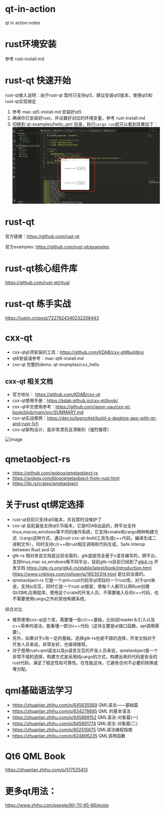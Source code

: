 # qt-in-action
qt in action notes

# rust环境安装
参考 rust-install.md

# rust-qt 快速开始
rust-qt接入说明：由于rust-qt 暂时只支持qt5，建议安装qt5版本，使用qt5和rust-qt实现绑定

1. 参考 mac-qt5-install.md 安装好qt5
2. 确保你已安装好rust，并设置好对应的环境变量，参考 rust-install.md
3. 切换到 qt-examples/hello_qml 目录，执行`cargo run`就可以看到效果如下：
![](hello-qml.png)

# rust-qt
官方链接：https://github.com/rust-qt

官方examples: https://github.com/rust-qt/examples

# rust-qt核心组件库
https://github.com/rust-qt/ritual

# rust-qt 练手实战
https://juejin.cn/post/7227624340232208443

# cxx-qt
- cxx-qt必须安装的工具：https://github.com/KDAB/cxx-qt#building
- qt6安装请参考：mac-qt6-install.md
- cxx-qt 完整的demo: qt-examples/cxx_hello

## cxx-qt 相关文档
- 官方地址： https://github.com/KDAB/cxx-qt
- cxx-qt使用手册：https://kdab.github.io/cxx-qt/book/
- cxx-qt中文使用参考：https://github.com/jason-yau/cxx-qt-book/blob/main/src/SUMMARY.md
- cxx-qt实战案例：https://dev.to/logrocket/build-a-desktop-app-with-qt-and-rust-1cfi
- cxx-qt架构设计，是非常漂亮且清晰的（强烈推荐）
<img width="762" alt="image" src="https://github.com/daheige/qt-in-action/assets/9988859/f24e56f1-e129-46d0-a27b-2608b2ae69b3">

# qmetaobject-rs
- https://github.com/woboq/qmetaobject-rs
- https://woboq.com/blog/qmetaobject-from-rust.html
- https://lib.rs/crates/qmetaobject

# 关于rust qt绑定选择
- rust-qt目前只支持qt5版本，并且暂时没维护了
- cxx-qt 目前最低支持qt5.15版本，它是KDAB出品的，跨平台支持linux,macos,windows等不同的操作系统，它支持cmake和cargo两种构建方式（cargo这种方式，通过rust cxx-qt-build工具生成c++代码，编译生成二进制文件），同时支持c/c++和rust相互调用和代码生成，Safe interop between Rust and Qt
- gtk-rs 相对来说文档是比较全面的，gtk底层完全基于c语言编写的，跨平台，支持linux,mac os,windows等不同平台，目前gtk-rs目前已经到了[gtk4-rs](https://github.com/gtk-rs/gtk4-rs)
  开发文档 https://gtk-rs.org/gtk4-rs/stable/latest/book/introduction.html https://www.cnblogs.com/nsfoxer/p/16530314.html 是比较全面的。
- qmetaobject-rs 它是一个qml+rust代码写qt项目的一个rust库。对于qml来说，支持js交互，同时它是一个rust qt框架，使每个人都可以用Rust创建Qt/QML应用程序。使用这个crate的开发人员，不需要输入任何c++代码，也不需要使用cargo之外的其他构建系统。

综合对比
  - 推荐使用cxx-qt这个库，需要懂一些c/c++基础，比如说header头引入以及c++简单的语法，能看懂一部分c++代码（这块主要是qt接口函数，api调用需要）。
  - 另外，如果对于c有一定的基础，选择gtk-rs也是不错的选择，开发文档对于开发人员来说，非常友好，也值得推荐。
  - 对于想用rust+qml语法以及js语言交互的开发人员来说，qmetaobject是一个非常不错的选择，构建方式是采用纯cargo的方式，构建出来的代码是安全的rust代码，满足了稳定性和可靠性。在性能这块，它避免任何不必要的转换或堆分配。

# qml基础语法学习
- https://zhuanlan.zhihu.com/p/645635569 QML语法——基础篇
- https://zhuanlan.zhihu.com/p/634278695 QML 的基本语法
- https://zhuanlan.zhihu.com/p/645889152 QML语法-对象篇(一)
- https://zhuanlan.zhihu.com/p/645891774 QML语法-对象篇(二)
- https://zhuanlan.zhihu.com/p/652515675 QML语法编程指南
- https://zhuanlan.zhihu.com/p/624896235 QML调用函数

# Qt6 QML Book
https://zhuanlan.zhihu.com/p/517525413

# 更多qt用法：
https://www.zhihu.com/people/80-70-85-66/posts
